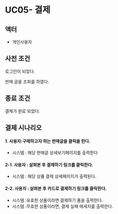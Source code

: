 # UC05- 결제 

## 액터

- 개인사용자

## 사전 조건

로그인이 되었다.

판매 글을 조회를 하였다.

## 종료 조건

결제가 완료 되었다.

## 결제 시나리오

#### 1. 사용자:구매하고자 하는 판매글을 클릭을 한다.

- 시스템 : 해당 판매글 상세보기페이지를 출력한다

#### 2-1. 사용자 : 살펴본 후 결제하기 링크를 클릭한다.
- 시스템 : 해당 상품 결제 상세페이지가 출력된다.


#### 2-2. 사용자 : 살펴본 후 카드로  결제하기 링크를 클릭한다.

- 시스템 :유효한 상품이라면 결제하기 폼을 출력한다.
- 시스템 :무효한 상품이라면, 결제  실패 메세지를 출력한다. 
